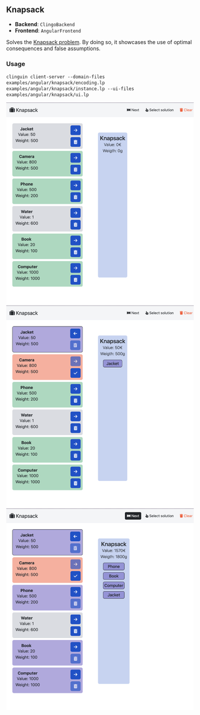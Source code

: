## Knapsack

- **Backend**:   `ClingoBackend`
- **Frontend**:   `AngularFrontend`

Solves the [Knapsack problem](https://developers.google.com/optimization/pack/knapsack#:~:text=In%20the%20knapsack%20problem%2C%20you,can't%20pack%20them%20all.).
By doing so, it showcases the use of optimal consequences and false assumptions.


### Usage

```
clinguin client-server --domain-files examples/angular/knapsack/encoding.lp examples/angular/knapsack/instance.lp --ui-files examples/angular/knapsack/ui.lp
```

![](out1.png)
![](out2.png)
![](out3.png)

